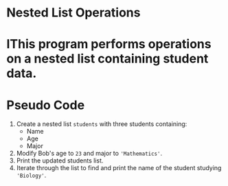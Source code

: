 # Nested List Operations

# IThis program performs operations on a nested list containing student data.
# Pseudo Code
1. Create a nested list `students` with three students containing:
   - Name
   - Age
   - Major
2. Modify Bob's age to `23` and major to `'Mathematics'`.
3. Print the updated students list.
4. Iterate through the list to find and print the name of the student studying `'Biology'`.

